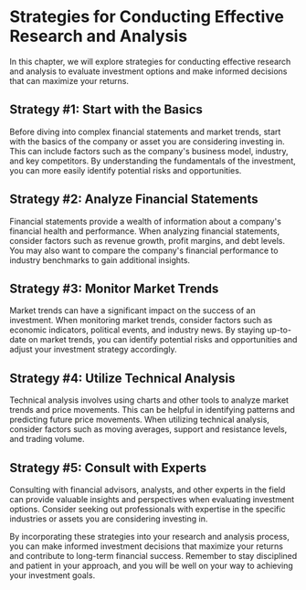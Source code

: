 Strategies for Conducting Effective Research and Analysis
======================================================================================================================

In this chapter, we will explore strategies for conducting effective research and analysis to evaluate investment options and make informed decisions that can maximize your returns.

Strategy #1: Start with the Basics
----------------------------------

Before diving into complex financial statements and market trends, start with the basics of the company or asset you are considering investing in. This can include factors such as the company's business model, industry, and key competitors. By understanding the fundamentals of the investment, you can more easily identify potential risks and opportunities.

Strategy #2: Analyze Financial Statements
-----------------------------------------

Financial statements provide a wealth of information about a company's financial health and performance. When analyzing financial statements, consider factors such as revenue growth, profit margins, and debt levels. You may also want to compare the company's financial performance to industry benchmarks to gain additional insights.

Strategy #3: Monitor Market Trends
----------------------------------

Market trends can have a significant impact on the success of an investment. When monitoring market trends, consider factors such as economic indicators, political events, and industry news. By staying up-to-date on market trends, you can identify potential risks and opportunities and adjust your investment strategy accordingly.

Strategy #4: Utilize Technical Analysis
---------------------------------------

Technical analysis involves using charts and other tools to analyze market trends and price movements. This can be helpful in identifying patterns and predicting future price movements. When utilizing technical analysis, consider factors such as moving averages, support and resistance levels, and trading volume.

Strategy #5: Consult with Experts
---------------------------------

Consulting with financial advisors, analysts, and other experts in the field can provide valuable insights and perspectives when evaluating investment options. Consider seeking out professionals with expertise in the specific industries or assets you are considering investing in.

By incorporating these strategies into your research and analysis process, you can make informed investment decisions that maximize your returns and contribute to long-term financial success. Remember to stay disciplined and patient in your approach, and you will be well on your way to achieving your investment goals.


